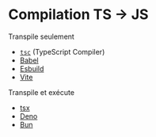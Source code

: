 # Compilation TS -> JS

Transpile seulement

- [`tsc`](https://www.typescriptlang.org/docs/handbook/compiler-options.html#using-the-cli) (TypeScript Compiler)
- [Babel](https://babeljs.io/docs/babel-plugin-transform-typescript)
- [Esbuild](https://esbuild.github.io/)
- [Vite](https://vite.dev/)

Transpile et exécute

- [tsx](https://github.com/privatenumber/tsx)
- [Deno](https://deno.com/)
- [Bun](https://bun.sh/)

